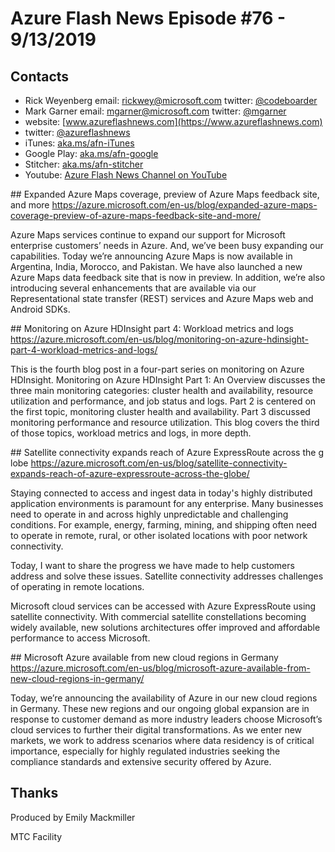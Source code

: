 # Azure Flash News Episode #76 - 9/13/2019

## Contacts
* Rick Weyenberg  email: rickwey@microsoft.com twitter: [@codeboarder](https://www.twitter.com/codeboarder)
* Mark Garner email: mgarner@microsoft.com twitter: [@mgarner](https://www.twitter.com/mgarner)
* website: [www.azureflashnews.com](https://www.azureflashnews.com)
* twitter: [@azureflashnews](https://www.twitter.com/azureflashnews)
* iTunes: [aka.ms/afn-iTunes](https://aka.ms/afn-iTunes)
* Google Play: [aka.ms/afn-google](https://aka.ms/afn-google)
* Stitcher: [aka.ms/afn-stitcher](https://aka.ms/afn-stitcher)
* Youtube: [Azure Flash News Channel on YouTube](https://www.youtube.com/channel/UCV6U_D4q7OxQaf0rFfEb6fQ)

## Expanded Azure Maps coverage, preview of Azure Maps feedback site, and more
https://azure.microsoft.com/en-us/blog/expanded-azure-maps-coverage-preview-of-azure-maps-feedback-site-and-more/

Azure Maps services continue to expand our support for Microsoft enterprise customers’ needs in Azure. And, we’ve been busy expanding our capabilities. Today we’re announcing Azure Maps is now available in Argentina, India, Morocco, and Pakistan. We have also launched a new Azure Maps data feedback site that is now in preview. In addition, we’re also introducing several enhancements that are available via our Representational state transfer (REST) services and Azure Maps web and Android SDKs.

## Monitoring on Azure HDInsight part 4: Workload metrics and logs
https://azure.microsoft.com/en-us/blog/monitoring-on-azure-hdinsight-part-4-workload-metrics-and-logs/

This is the fourth blog post in a four-part series on monitoring on Azure HDInsight. Monitoring on Azure HDInsight Part 1: An Overview discusses the three main monitoring categories: cluster health and availability, resource utilization and performance, and job status and logs. Part 2 is centered on the first topic, monitoring cluster health and availability. Part 3 discussed monitoring performance and resource utilization. This blog covers the third of those topics, workload metrics and logs, in more depth.

## Satellite connectivity expands reach of Azure ExpressRoute across the globe
https://azure.microsoft.com/en-us/blog/satellite-connectivity-expands-reach-of-azure-expressroute-across-the-globe/

Staying connected to access and ingest data in today's highly distributed application environments is paramount for any enterprise. Many businesses need to operate in and across highly unpredictable and challenging conditions. For example, energy, farming, mining, and shipping often need to operate in remote, rural, or other isolated locations with poor network connectivity.

Today, I want to share the progress we have made to help customers address and solve these issues. Satellite connectivity addresses challenges of operating in remote locations.

Microsoft cloud services can be accessed with Azure ExpressRoute using satellite connectivity. With commercial satellite constellations becoming widely available, new solutions architectures offer improved and affordable performance to access Microsoft.

## Microsoft Azure available from new cloud regions in Germany
https://azure.microsoft.com/en-us/blog/microsoft-azure-available-from-new-cloud-regions-in-germany/

Today, we’re announcing the availability of Azure in our new cloud regions in Germany. These new regions and our ongoing global expansion are in response to customer demand as more industry leaders choose Microsoft’s cloud services to further their digital transformations. As we enter new markets, we work to address scenarios where data residency is of critical importance, especially for highly regulated industries seeking the compliance standards and extensive security offered by Azure.

## Thanks
Produced by Emily Mackmiller

MTC Facility